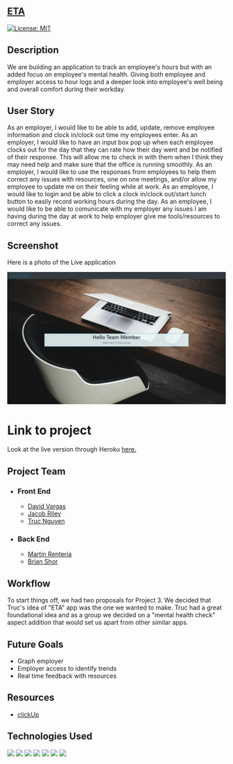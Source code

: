 ## [ETA](https://eta.herokuapp.com/)

[![License: MIT](https://img.shields.io/badge/License-MIT-yellow.svg)](https://opensource.org/licenses/MIT)

## Description

We are building an application to track an employee's hours but with an added focus on employee's mental health. Giving both employee and employer access to hour logs and a deeper look into employee's well being and overall comfort during their workday.

## User Story

As an employer, I would like to be able to add, update, remove employee information and clock in/clock out time my employees enter. 
As an employer, I would like to have an input box pop up when each employee clocks out for the day that they can rate how their day went and be notified of their response. This will allow me to check in with them when I think they may need help and make sure that the office is running smoothly. 
As an employer, I would like to use the responses from employees to help them correct any issues with resources, one on one meetings, and/or allow my employee to update me on their feeling while at work. 
As an employee, I would like to login and be able to click a clock in/clock out/start lunch button to easily record working hours during the day.
As an employee, I would like to be able to comunicate with my employer any issues I am having during the day at work to help employer give me tools/resources to correct any issues. 

## **Screenshot**

Here is a photo of the Live application

![ETA](client/public/img/ETA.png)

# Link to project 
Look at the live version through Heroku [here.](https://eta-clocking-system.herokuapp.com/)

## Project Team

- ### Front End

    - [David Vargas](https://github.com/davidvargas95)
    - [Jacob Riley](https://github.com/Jr-source)
    - [Truc Nguyen](https://github.com/trucn0215)

- ### Back End

    - [Martin Renteria](https://github.com/MartinRenteria)
    - [Brian Shor](https://github.com/brians-123)
 
  
## Workflow

To start things off, we had two proposals for Project 3. We decided that Truc's idea of  "ETA" app was the one we wanted to make. Truc had a great foundational idea and as a group we decided on a "mental health check" aspect addition that would set us apart from other similar apps.


## Future Goals

- Graph employer
- Employer access to identify trends
- Real time feedback with resources

## Resources

- [clickUp](https://clickup.com/)

## Technologies Used

<p>
  <img src="https://img.shields.io/badge/HTML-orange" />
  <img src="https://img.shields.io/badge/Javascript-yellow" />
  <img src="https://img.shields.io/badge/-css-success" />
  <img src="https://img.shields.io/badge/Boostrap-informational" />
  <img src="https://img.shields.io/badge/React-Boostrap-blue" />
  <img src="https://img.shields.io/badge/-heroku-red" />
  <img src="https://img.shields.io/badge/-React-informational" />

</p>
